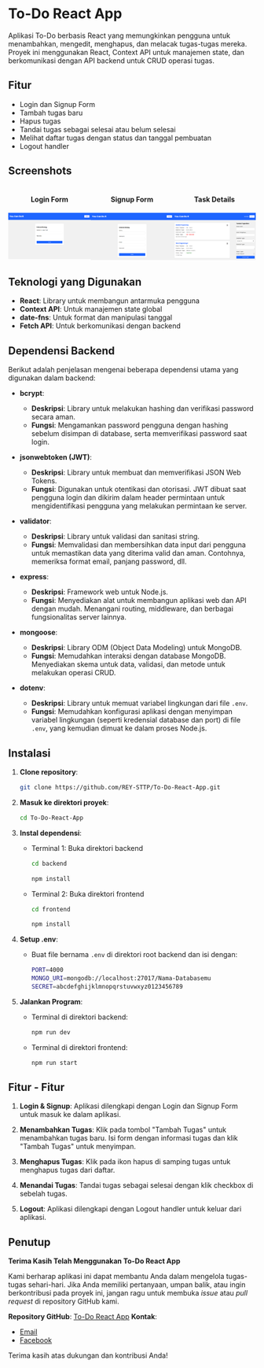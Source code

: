 # To-Do React App

Aplikasi To-Do berbasis React yang memungkinkan pengguna untuk menambahkan, mengedit, menghapus, dan melacak tugas-tugas mereka. Proyek ini menggunakan React, Context API untuk manajemen state, dan berkomunikasi dengan API backend untuk CRUD operasi tugas.

## Fitur

- Login dan Signup Form
- Tambah tugas baru
- Hapus tugas
- Tandai tugas sebagai selesai atau belum selesai
- Melihat daftar tugas dengan status dan tanggal pembuatan
- Logout handler

## Screenshots

<div style="display: flex; justify-content: space-around;">

  <div style="text-align: center;">
    <h4><strong>Login Form</strong></h4>
    <img src="screenshot/Login-Form.png" alt="Login Form" width="300"/>
  </div>

  <div style="text-align: center;">
    <h4><strong>Signup Form</strong></h4>
    <img src="screenshot/Signup-Form.png" alt="Signup Form" width="300"/>
  </div>

  <div style="text-align: center;">
    <h4><strong>Task Details</strong></h4>
    <img src="screenshot/Task-Details.png" alt="Task Details" width="300"/>
  </div>

</div>

## Teknologi yang Digunakan

- **React**: Library untuk membangun antarmuka pengguna
- **Context API**: Untuk manajemen state global
- **date-fns**: Untuk format dan manipulasi tanggal
- **Fetch API**: Untuk berkomunikasi dengan backend

## Dependensi Backend

Berikut adalah penjelasan mengenai beberapa dependensi utama yang digunakan dalam backend:

- **bcrypt**: 
  - **Deskripsi**: Library untuk melakukan hashing dan verifikasi password secara aman.
  - **Fungsi**: Mengamankan password pengguna dengan hashing sebelum disimpan di database, serta memverifikasi password saat login.

- **jsonwebtoken (JWT)**:
  - **Deskripsi**: Library untuk membuat dan memverifikasi JSON Web Tokens.
  - **Fungsi**: Digunakan untuk otentikasi dan otorisasi. JWT dibuat saat pengguna login dan dikirim dalam header permintaan untuk mengidentifikasi pengguna yang melakukan permintaan ke server.

- **validator**:
  - **Deskripsi**: Library untuk validasi dan sanitasi string.
  - **Fungsi**: Memvalidasi dan membersihkan data input dari pengguna untuk memastikan data yang diterima valid dan aman. Contohnya, memeriksa format email, panjang password, dll.

- **express**:
  - **Deskripsi**: Framework web untuk Node.js.
  - **Fungsi**: Menyediakan alat untuk membangun aplikasi web dan API dengan mudah. Menangani routing, middleware, dan berbagai fungsionalitas server lainnya.

- **mongoose**:
  - **Deskripsi**: Library ODM (Object Data Modeling) untuk MongoDB.
  - **Fungsi**: Memudahkan interaksi dengan database MongoDB. Menyediakan skema untuk data, validasi, dan metode untuk melakukan operasi CRUD.

- **dotenv**:
  - **Deskripsi**: Library untuk memuat variabel lingkungan dari file `.env`.
  - **Fungsi**: Memudahkan konfigurasi aplikasi dengan menyimpan variabel lingkungan (seperti kredensial database dan port) di file `.env`, yang kemudian dimuat ke dalam proses Node.js.


## Instalasi

1. **Clone repository**:

    ```bash
    git clone https://github.com/REY-STTP/To-Do-React-App.git
    ```

2. **Masuk ke direktori proyek**:

    ```bash
    cd To-Do-React-App
    ```

3. **Instal dependensi**:

    - Terminal 1: Buka direktori backend

        ```bash
        cd backend
        ```
        ```bash
        npm install
        ```

    - Terminal 2: Buka direktori frontend

        ```bash
        cd frontend
        ```
        ```bash
        npm install
        ```

4. **Setup .env**:

    - Buat file bernama `.env` di direktori root backend dan isi dengan:

        ```bash
        PORT=4000
        MONGO_URI=mongodb://localhost:27017/Nama-Databasemu
        SECRET=abcdefghijklmnopqrstuvwxyz0123456789
        ```

5. **Jalankan Program**:

    - Terminal di direktori backend:

        ```bash
        npm run dev
        ```

    - Terminal di direktori frontend:
    
        ```bash
        npm run start
        ```

## Fitur - Fitur

1. **Login & Signup**: Aplikasi dilengkapi dengan Login dan Signup Form untuk masuk ke dalam aplikasi.

2. **Menambahkan Tugas**: Klik pada tombol "Tambah Tugas" untuk menambahkan tugas baru. Isi form dengan informasi tugas dan klik "Tambah Tugas" untuk menyimpan.

3. **Menghapus Tugas**: Klik pada ikon hapus di samping tugas untuk menghapus tugas dari daftar.

4. **Menandai Tugas**: Tandai tugas sebagai selesai dengan klik checkbox di sebelah tugas.

5. **Logout**: Aplikasi dilengkapi dengan Logout handler untuk keluar dari aplikasi.

## Penutup

**Terima Kasih Telah Menggunakan To-Do React App**

Kami berharap aplikasi ini dapat membantu Anda dalam mengelola tugas-tugas sehari-hari. Jika Anda memiliki pertanyaan, umpan balik, atau ingin berkontribusi pada proyek ini, jangan ragu untuk membuka *issue* atau *pull request* di repository GitHub kami.

**Repository GitHub**: [To-Do React App](https://github.com/REY-STTP/To-Do-React-App.git)
**Kontak**: 
  - <a href="mailto:rey.zakaria123@gmail.com">Email</a>
  - <a href="https://www.facebook.com/reyvaldi.zakaria.18" target="_blank">Facebook</a>

Terima kasih atas dukungan dan kontribusi Anda!